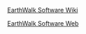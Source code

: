 [EarthWalk Software Wiki](https://github.com/EarthWalkSoftware/earthwalksoftware.github.io/wiki)  

[EarthWalk Software Web](https://earthwalksoftware.github.io/)  



